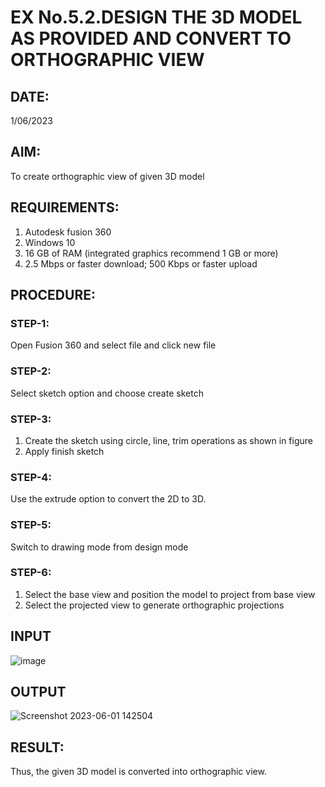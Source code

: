 # EX No.5.2.DESIGN THE 3D MODEL AS PROVIDED AND CONVERT TO ORTHOGRAPHIC VIEW
## DATE:
1/06/2023
## AIM: 
To create orthographic view of given 3D model

## REQUIREMENTS: 
1. Autodesk fusion 360
2. Windows 10
3. 16 GB of RAM (integrated graphics recommend 1 GB or more)
4. 2.5 Mbps or faster download; 500 Kbps or faster upload 

## PROCEDURE:

### STEP-1:
Open Fusion 360 and select file and click new file

### STEP-2:
Select sketch option and choose create sketch

### STEP-3: 
1. Create the sketch using circle, line, trim operations as shown in figure
2. Apply finish sketch 

### STEP-4:
 Use the extrude option to convert the 2D to 3D.

### STEP-5:
Switch to drawing mode from design mode 
          
### STEP-6:
1. Select the base view and position the model to project from base view 
2. Select the projected view to generate orthographic projections

## INPUT
![image](https://user-images.githubusercontent.com/113594316/199412055-fa1f658d-65f4-42c2-9c3c-78c93512e905.png)

## OUTPUT
![Screenshot 2023-06-01 142504](https://github.com/harish-ragavendra-25/EX-No.5.2.DESIGN-THE-3D-MODEL-AS-PROVIDED-AND-CONVERT-TO-ORTHOGRAPHIC-VIEW/assets/114852180/823d7b1a-5f98-4b0e-a6c2-6391a00db05b)


## RESULT:
Thus, the given 3D model is converted into orthographic view.
